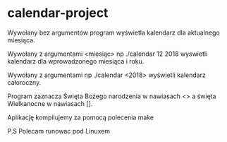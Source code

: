 # calendar-project


Wywołany bez argumentów program wyświetla kalendarz dla aktualnego miesiąca.

Wywołany z argumentami <miesiąc> <rok> np ./calendar 12 2018 wyswietli kalendarz dla wprowadzonego miesiąca i roku.

Wywołany z argumentami <rok> np ./calendar <2018> wyświetli kalendarz całoroczny.

Program zaznacza Święta Bożego narodzenia w nawiasach <> a święta Wielkanocne w nawiasach [].
  
Aplikację kompilujemy za pomocą polecenia make

P.S Polecam runowac pod Linuxem
